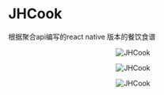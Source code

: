 # JHCook
根据聚合api编写的react native 版本的餐饮食谱
<p align="center" >
  <img src="http://s5.sinaimg.cn/mw690/004kaNSczy70z8ZdXrSd4&690" alt="JHCook" title="JHCook">
</p>
<p align="center" >
  <img src="http://s11.sinaimg.cn/mw690/004kaNSczy70z8Z1ZCGda&690" alt="JHCook" title="JHCook">
</p>
<p align="center" >
  <img src="http://s11.sinaimg.cn/mw690/004kaNSczy70z90fGs29a&690" alt="JHCook" title="JHCook">
</p>
